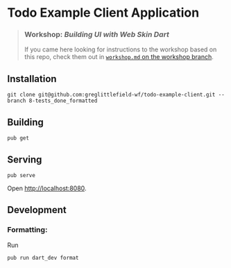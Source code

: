 # Todo Example Client Application

> ### Workshop: _Building UI with Web Skin Dart_
> 
> If you came here looking for instructions to the workshop based on this repo, check them out in [`workshop.md` on the workshop branch](https://github.com/Workiva/todo-example-client/blob/ui-workshop/start/workshop.md).

## Installation
```
git clone git@github.com:greglittlefield-wf/todo-example-client.git --branch 8-tests_done_formatted
```

## Building
```
pub get
```

## Serving
```
pub serve
```

Open [http://localhost:8080](http://localhost:8080).

## Development

### Formatting:
Run
```
pub run dart_dev format
```
